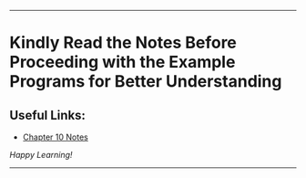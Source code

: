 
---

# Kindly Read the Notes Before Proceeding with the Example Programs for Better Understanding

## Useful Links:

- [Chapter 10 Notes](https://github.com/DipsanaRoy/learn-c-with-practice/main/tree/C010_File_IO/CHAPTER_10.pdf)

*Happy Learning!*

---
